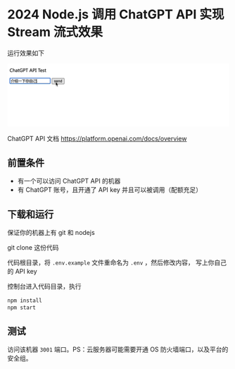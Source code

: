 # 2024 Node.js 调用 ChatGPT API 实现 Stream 流式效果

运行效果如下

![](./bak/chat.gif)

ChatGPT API 文档 https://platform.openai.com/docs/overview

## 前置条件

- 有一个可以访问 ChatGPT API 的机器
- 有 ChatGPT 账号，且开通了 API key 并且可以被调用（配额充足）

## 下载和运行

保证你的机器上有 git 和 nodejs

git clone 这份代码

代码根目录，将 `.env.example` 文件重命名为 `.env` ，然后修改内容， 写上你自己的 API key

控制台进入代码目录，执行

```
npm install
npm start
```

## 测试

访问该机器 `3001` 端口。PS：云服务器可能需要开通 OS 防火墙端口，以及平台的安全组。
